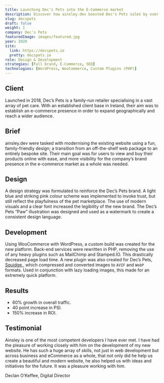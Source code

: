 ```yaml
---
title: Launching Dec’s Pets into the E-Commerce market
description: Discover how ainsley.dev boosted Dec's Pets sales by over 200% with a fun, family-friendly designed website and e-commerce store.
slug: decspets
draft: false
weight: 1
company: Dec's Pets
featuredImage: images/featured.jpg
year: 2020
site:
  link: https://decspets.ie
  pretty: decspets.ie
role: Design & Development
strategies: [Full brand, E-Commerce, SEO]
technologies: [WordPress, WooCommerce, Custom Plugins (PHP)]
---
```


## Client

Launched in 2018, Dec’s Pets is a family-run retailer specialising in a vast array of pet care. With an established
client base in Ireland, their aim was to establish an e-commerce presence in order to expand geographically and reach a
wider audience.

## Brief

ainsley.dev were tasked with modernising the existing website using a fun, family-friendly design; a transition from an
off-the-shelf web package to an entirely bespoke site. Their main goal was for users to view and buy their products
online with ease, and more visibility for the company’s brand presence in the e-commerce market as a whole was needed.

## Design

A design strategy was formulated to reinforce the Dec’s Pets brand. A light blue and striking pink colour scheme was
implemented to invoke trust, but still reflect the playfulness of the pet marketplace. The use of modern visuals and a
clear font increased the legibility of the new brand. The Dec’s Pets “Paw” illustration was designed and used as a
watermark to create a consistent design language.

## Development

Using WooCommerce with WordPress, a custom build was created for the new platform. Back-end services were rewritten in
PHP, removing the use of any heavy plugins such as MailChimp and Stamped.IO. This drastically decreased page load time.
A new plugin was also created for Dec’s Pets, [Squidge](https://wordpress.org/plugins/squidge/),, which compressed and
converted images to `AVIF` and `WebP` formats. Used in conjunction with lazy loading images, this made for an extremely
quick platform.

## Results

- 60% growth in overall traffic.
- 40 point increase in PSI.
- 150% increase in ROI.

## Testimonial

Ainsley is one of the most competent developers I have ever met. I have had the pleasure of working closely with him on
the development of my new website. He has such a huge array of skills, not just in web development but across business
and eCommerce as a whole, that not only did he help us create a beautiful and modern website, he also helped us with
ideas and initiatives for the future. It was a pleasure working with him.

Declan O’Keffee, Digital Director
